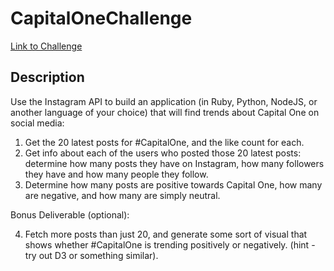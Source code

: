 # CapitalOneChallenge
[Link to Challenge](https://www.mindsumo.com/contests/meerkat-api)

Description
-----------
Use the Instagram API to build an application (in Ruby, Python, NodeJS, or another language of your choice) that will find trends about Capital One on social media:

1. Get the 20 latest posts for #CapitalOne, and the like count for each. 
2. Get info about each of the users who posted those 20 latest posts: determine how many posts they have on Instagram, how many followers they have and how many people they follow. 
3. Determine how many posts are positive towards Capital One, how many are negative, and how many are simply neutral.

Bonus Deliverable (optional):

4. Fetch more posts than just 20, and generate some sort of visual that shows whether #CapitalOne is trending positively or negatively. (hint - try out D3 or something similar).
